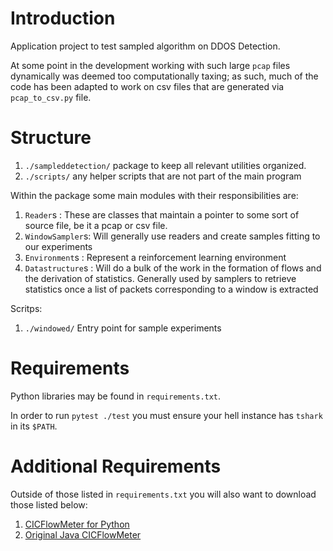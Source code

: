 # Introduction

Application project to test sampled algorithm on DDOS Detection.

At some point in the development working with such large `pcap` files dynamically was deemed too computationally taxing;
as such, much of the code has been adapted to work on csv files that are generated via `pcap_to_csv.py` file.

# Structure

1. `./sampleddetection/` package to keep all relevant utilities organized.
2. `./scripts/` any helper scripts that are not part of the main program

Within the package some main modules with their responsibilities are:

1. `Reader`s : These are classes that maintain a pointer to some sort of source file, be it a pcap or csv file.
1. `WindowSampler`s: Will generally use readers and create samples fitting to our experiments
1. `Environment`s : Represent a reinforcement learning environment
1. `Datastructure`s : Will do a bulk of the work in the formation of flows and the derivation of statistics.
   Generally used by samplers to retrieve statistics once a list of packets corresponding to a window is extracted

Scritps:

1. `./windowed/` Entry point for sample experiments

# Requirements

Python libraries may be found in `requirements.txt`.

In order to run `pytest ./test` you must ensure your hell instance has `tshark` in its `$PATH`.

# Additional Requirements

Outside of those listed in `requirements.txt` you will also want to download those
listed below:

1. [CICFlowMeter for Python](https://gitlab.com/hieulw/cicflowmeter)
1. [Original Java CICFlowMeter](https://github.com/ahlashkari/CICFlowMeter)
